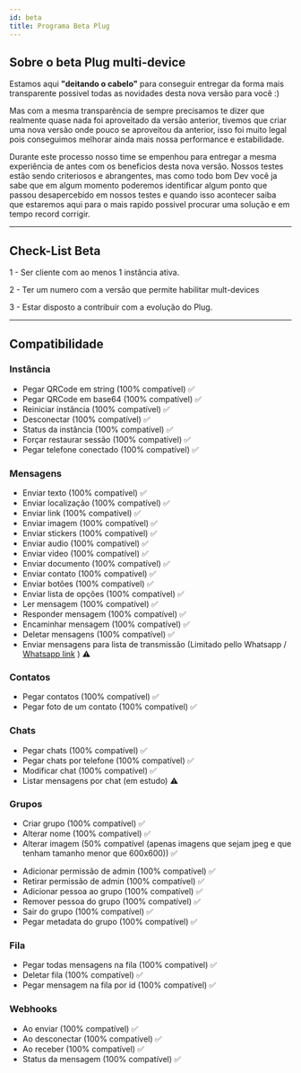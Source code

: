 ```yaml
---
id: beta
title: Programa Beta Plug
---
```


## Sobre o beta Plug multi-device

Estamos aqui **"deitando o cabelo"** para conseguir entregar da forma mais transparente possivel todas as novidades desta nova versão para você :)

Mas com a mesma transparência de sempre precisamos te dizer que realmente quase nada foi aproveitado da versão anterior, tivemos que criar uma nova versão onde pouco se aproveitou da anterior, isso foi muito legal pois conseguimos melhorar ainda mais nossa performance e estabilidade.

Durante este processo nosso time se empenhou para entregar a mesma experiência de antes com os beneficios desta nova versão. Nossos testes estão sendo criteriosos e abrangentes, mas como todo bom Dev você ja sabe que em algum momento poderemos identificar algum ponto que passou desapercebido em nossos testes e quando isso acontecer saiba que estaremos aqui para o mais rapido possivel procurar uma solução e em tempo record corrigir.

---

## Check-List Beta

1 - Ser cliente com ao menos 1 instância ativa.

2 - Ter um numero com a versão que permite habilitar mult-devices

3 - Estar disposto a contribuir com a evolução do Plug.

---

## Compatibilidade

### Instância

- Pegar QRCode em string (100% compatível) ✅
- Pegar QRCode em base64 (100% compatível) ✅
- Reiniciar instância (100% compatível) ✅
- Desconectar (100% compatível) ✅
- Status da instância (100% compatível) ✅
- Forçar restaurar sessão (100% compatível) ✅
- Pegar telefone conectado (100% compatível) ✅

### Mensagens

- Enviar texto (100% compatível) ✅
- Enviar localização (100% compatível) ✅
- Enviar link (100% compatível) ✅
- Enviar imagem (100% compatível) ✅
- Enviar stickers (100% compatível) ✅
- Enviar audio (100% compatível) ✅
- Enviar video (100% compatível) ✅
- Enviar documento (100% compatível) ✅
- Enviar contato (100% compatível) ✅
- Enviar botões (100% compatível) ✅
- Enviar lista de opções (100% compatível) ✅
- Ler mensagem (100% compatível) ✅
- Responder mensagem (100% compatível) ✅
- Encaminhar mensagem (100% compatível) ✅
- Deletar mensagens (100% compatível) ✅
- Enviar mensagens para lista de transmissão (Limitado pello Whatsapp / [Whatsapp link](https://faq.whatsapp.com/general/download-and-installation/about-multi-device-beta/?lang=en) ) ⚠️

### Contatos

- Pegar contatos (100% compatível) ✅
- Pegar foto de um contato (100% compatível) ✅

### Chats

- Pegar chats (100% compatível) ✅
- Pegar chats por telefone (100% compatível) ✅
- Modificar chat (100% compatível) ✅
- Listar mensagens por chat (em estudo) ⚠️

### Grupos

- Criar grupo (100% compatível) ✅
- Alterar nome (100% compatível) ✅
- Alterar imagem (50% compatível (apenas imagens que sejam jpeg e que tenham tamanho menor que 600x600)) ✅
<!-- - Alterar descrição (100% compatível) ✅ -->
- Adicionar permissão de admin (100% compatível) ✅
- Retirar permissão de admin (100% compatível) ✅
- Adicionar pessoa ao grupo (100% compatível) ✅
- Remover pessoa do grupo (100% compatível) ✅
- Sair do grupo (100% compatível) ✅
- Pegar metadata do grupo (100% compatível) ✅

### Fila

- Pegar todas mensagens na fila (100% compatível) ✅
- Deletar fila (100% compatível) ✅
- Pegar mensagem na fila por id (100% compatível) ✅

### Webhooks

- Ao enviar (100% compatível) ✅
- Ao desconectar (100% compatível) ✅
- Ao receber (100% compatível) ✅
- Status da mensagem (100% compatível) ✅
